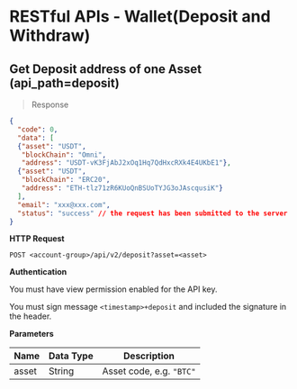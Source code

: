 # RESTful APIs - Wallet(Deposit and Withdraw)



## Get Deposit address of one Asset (api_path=deposit)

> Response

```json
{
  "code": 0,
  "data": [
  {"asset": "USDT",
   "blockChain": "Omni",
   "address": "USDT-vK3FjAbJ2xOq1Hq7QdHxcRXk4E4UKbE1"},
  {"asset": "USDT",
   "blockChain": "ERC20",
   "address": "ETH-tlz71zR6KUoQnBSUoTYJG3oJAscqusiK"}
  ],
  "email": "xxx@xxx.com",
  "status": "success" // the request has been submitted to the server
}
 ```

**HTTP Request**

`POST <account-group>/api/v2/deposit?asset=<asset>`

**Authentication**

You must have view permission enabled for the API key.

You must sign message `<timestamp>+deposit` and included the signature in the header.

**Parameters**

Name   | Data Type | Description
------ | --------- | -----------------
asset  | String    | Asset code, e.g. `"BTC"`







